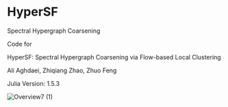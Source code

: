 # HyperSF
Spectral Hypergraph Coarsening 

Code for

HyperSF: Spectral Hypergraph Coarsening via Flow-based Local Clustering

Ali Aghdaei, Zhiqiang Zhao, Zhuo Feng

Julia Version: 1.5.3

![Overview7 (1)](https://user-images.githubusercontent.com/85693952/128752511-64572dd2-aff6-4126-9290-c91a78b4c649.png)
